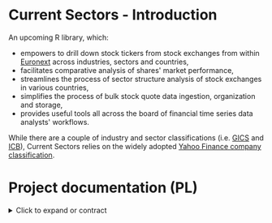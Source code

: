 # Current Sectors - Introduction
An upcoming R library, which: 
- empowers to drill down stock tickers from stock exchanges from within [Euronext](https://www.euronext.com/en) across industries, sectors and countries,
- facilitates comparative analysis of shares' market performance,
- streamlines the process of sector structure analysis of stock exchanges in various countries,
- simplifies the process of bulk stock quote data ingestion, organization and storage,
- provides useful tools all across the board of financial time series data analysts' workflows.

While there are a couple of industry and sector classifications (i.e. [GICS](https://www.msci.com/our-solutions/indexes/gics) and [ICB](https://www.lseg.com/en/ftse-russell/industry-classification-benchmark-icb)), Current Sectors relies on the widely adopted [Yahoo Finance company classification](https://finance.yahoo.com/sectors).
# Project documentation (PL)
<details>
  <summary> Click to expand or contract </summary>

# Dokumentacja projektowa  

## 1. Charakterystyka oprogramowania
### Nazwy skrócone:  
**cursecs** (w otoczeniu zewnętrznym) / **CS** (wewnątrz projektu).
### Nazwa pełna: 
Current Sectors.
### Krótki opis ze wskazaniem celów: 
biblioteka języka R wspomagająca analizę notowań spółek giełdowych w przekrojach sektorowych i geograficznych.

## 2. Prawa autorskie
### Członkowie zespołu:
**Ryszard Karol Lisiecki** – pomysłodawca, projektant, programista, tester - prawa autorskie do koncepcji oraz bazy kodu biblioteki włącznie z wykonanymi projektami testów, do wykonanych prezentacji, demonstracji i specyfikacji wymagań;

**Michał Bartkiewicz** – tester wdrożeniowy - prawa autorskie do części testów zaprojektowanych i wykonanych samodzielnie.

### Warunki licencyjne: 

**licencja MIT** - umożliwiająca użytkowanie, dystrybucję, modyfikację oraz czerpanie korzyści z kodu bez ograniczeń z wykluczeniami zdefiniowanymi w przepisach i/lub precedensach nadrzędnych;

**zastrzeżenie Fair Use** - dotyczące wykorzystania żródeł klasyfikacji spółek oraz danych giełdowych jedynie do celów edukacyjnych oraz ograniczające ich wykorzystanie w materiałach wtórnych bazujących na opisywanym oprogramowaniu.

## 3. Specyfikacja wymagań
Wykorzystane w nazewnictwie identyfikatorów wymagań skrótowce opierają się na angielskim brzmieniu słów:
- dotyczących kryteriów jakości oprogramowania (**system performance**; **security**: confidentiality, integrity; **functionality**: interoperability; **reliability**: availability, fault tolerance; **usability**: accessibility, learnability, ease of use; **portability**: adaptability, installability; **maintainability**: testability)
- określeń funkcjonalności (display datasets; display help; display lists; update time series; sector structure; sector time series; sector technical analysis). 

### Wymagania funkcjonalne

Opis wymagań jest adekwatny dla użytkowników, którzy zainstalowali oraz załadowali bibliotekę CurrentSectors do własnego środowiska R, po czym wywołują w konsoli odpowiednie polecenia i funkcje opisane w plikach pomocy.

#### **Grupa nr 1 (core data):** wyświetlanie i/lub zapis do zmiennej list zbiorczych

| Identyfikator | Nazwa | Opis | Priorytet | Kategoria |
| --- | --- | --- | :---: | --- |
| F.CD.1 | Wyświetlenie/przyłączenie do środowiska R danych dołączonych | Wywołanie danych dołączonych wraz z biblioteką po nazwie podzbioru powoduje ich wyświetlenie oraz umożliwia jawne włączenie do środowiska lokalnego. | 1 | Funkcjonalne |
| F.CD.2 | Wyświetlanie plików pomocy | Zapytanie za pośrednictwem funkcji `help(object)` o zbiór danych lub funkcję biblioteki powoduje wyświetlenie treści odpowiedniego pliku pomocy. | 1 | Funkcjonalne |
| F.CD.3 | Tworzenie tabel zawężonych list spółek - funkcja `listCompanies(country, sector, industry,...)` | Funkcja z opcjonalnymi parametrami tekstowymi nazwy kraju (`country`) i nazwy sektora (`sector`) lub nazwy prz3mysłu (`industry`)  zwraca w formacie tabeli (struktury `data.frame`) zbiór **nazw, symboli spółek, ich przemysłów, sektorów, krajów rejestracji** oraz **walut kwotowania** właściwej konkretnemu symbolowi w źródle notowań. Funkcja domyślnie zwraca pełną listę spółek. | 1 | Funkcjonalne |
| F.CD.3.1 | Tworzenie tabel bardziej zawężonych list spółek - funkcja `listCompanies(country, sector, industry, market_cap_thresh)` | Ta sama funkcyja, co w **F.CD.3** z dodatkowym, opcjonalnym parametrem liczbowym progowego **poziomu kapitalizacji rynkowej** (`market_cap_thresh`) ten sam rezultat zawęża do spółek przekraczających określony poziom kapitalizacji rynkowej.  | 1 | Funkcjonalne |
| F.CD.4 | Drukowanie zagnieżdżonej listy sektorów i przemysłów wraz z przykładami spółek - funkcja `printSectorStructure(company_database)` | Funkcja zwraca wydruk zagnieżdżonej listy przemysłow i sektorów dostępnych w bazie  wraz z przykładami firm i ich tickerów dla każdego z jej elementów. Lista wypisywana jest przez kilka sekund symulując wydruk. | 1 | Funkcjonalne |

#### **Grupa nr 2 (database):** zapis i aktualizacja szeregów czasowych

| Identyfikator | Nazwa | Opis | Priorytet | Kategoria |
| --- | --- | --- | :---: | --- |
| F.DB.1 | Zapis danych dołączonych biblioteki na dysku użytkownika - funkcja `saveData(path)` | Funkcja z obligatoryjnym parametrem ścieżki dyskowej w formacie tekstowym (właściwym środowiskom Linuxowym) zapisuje w tej lokalizacji dane dołączone biblioteki w plikach `.csv`. Umożliwia to ich późniejszą aktualizację. | 1 | funkcjonalne |
| F.DB.2 | Aktualizowanie baz szeregów czasowych `.csv` użytkownika - funkcja `updateData(path_to_local_data)` | Funkcja z obligatoryjnym parametrem ścieżki dyskowej (jak w F.DB.1) aktualizuje szeregi czasowe notowań uprzednio zapisanych przez użytkownika funkcją `saveData(path)`.  | 1 | funkcjonalne |


#### **Grupa nr 3 (sector structures):** analiza struktury sektorowej walorów w danym państwie

| Identyfikator | Nazwa | Opis | Priorytet | Kategoria |
| --- | --- | --- | :---: | --- |
| F.SS.1 | Tworzenie tabel struktury sektorowej - funkcja `sStructure(country, libdata=TRUE, path_to_data=NULL)` | Funkcja z obligatoryjnym parametrem nazwy państwa (`country`) oraz opcjonalnymi parametrami `libdata` oraz `path_to_data` zwraca w formacie tekstowym tabeli najbardziej aktualny zbiór wartości łącznych kapitalizacji (`Market cap total`) w Euro oraz udziałów  w kapitalizacji łącznej (`Total market cap share`) wszystkich spółek skategoryzowanych w tych sektorach i przemysłach. Funkcja przelicza odpowiednie wartości do Euro, jeżeli to konieczne. Domyślnie funkcja wykorzystuje dane dołączone a przy ustaleniu wartości parametru `libdata=FALSE` ich aktualizowane wersje zapisane w koniecznej wtedy do podania lokalizacji `path_to_data`, zapisanej jak w F.DB.1 | 1 | funkcjonalne |
| F.SS.2 | Tworzenie wykresu struktury sektorowej - funkcja `sStructureChart(country, libdata=TRUE, path_to_data=NULL)` | Funkcja z opcjonalnymi parametrami nazwy państwa (`country`) oraz `libdata` i `path_to_data` zwraca wykres powierzchniowy udziałów poszczególnych sektorów w kapitalizacji łącznej spółek skategoryzowanych tymi sektorami. Funkcja wykorzystuje przeliczenie odpowiednich wartości do Euro, gdy to konieczne. Domyślnie struktura prezentowana jest dla całego zbioru spółek a uzupełnienie parametru nazwy państwa zawęża rezultat geograficznie. Domyślnie funkcja wykorzystuje dane dołączone a przy ustaleniu wartości parametru `libdata=FALSE` ich aktualizowane wersje zapisane w koniecznej wtedy do podania lokalizacji `path_to_data`, zapisanej jak w F.DB.1. | 1 | funkcjonalne |


#### **Grupa nr 4 (sector time series):** analiza szeregów czasowych sektorów
funkcje sIndices(country), sIndicesChart(...) - wartość kapitalizacji w czasie - tabela i wykres
funkcja sIndicesTRCompChart(country1, country2, sector1, sector2) - wykres porównawczy indeksów jednopodstawowych kapitalizacji t1=100
| Identyfikator | Nazwa | Opis | Priorytet | Kategoria |
| --- | --- | --- | :---: | --- |
| F.STS.1 | Tworzenie tabeli wartości łącznej kapitalizacji spółek w państwie względem sektorów - funkcja `sIndices(country, libdata=TRUE, path_to_data = NULL)` | Funkcja z opcjonalnymi parametrami nazwy państwa (`country`) oraz `libdata` i `path_to_data` zwraca w formie tabeli (struktury `data.frame`) wartości łączne kapitalizacji spółek we wszystkich sektorach (kolumny), dla poszczególnych miesięcy z notowaniami dostępnymi w bazie szeregów czasowych (wiersze). Wartości przeliczone są do waluty Euro, na podstawie notowań poszczególnych spółek w zbiorze danych. Domyślnie prezentowane są wyliczenia dla całego zbioru spółek a uzupełnienie parametru wybranego państwa zawęża reultat geograficznie. Domyślnie funkcja wykorzystuje dane dołączone a przy ustaleniu wartości parametru `libdata=FALSE` ich aktualizowane wersje zapisane w koniecznej wtedy do podania lokalizacji `path_to_data`, zapisanej jak w F.DB.1.| 1 | funkcjonalne |
| F.STS.2 | ...(funkcja `sIndicesChart(country)`) | ... | 1 | funkcjonalne |
| F.STS.3 | ...(funkcja `sIndicesTRCompChart(country)`) | ... | 1 | funkcjonalne |

#### **Grupa nr 5 (sector technical analysis):** - raport analizy technicznej grupy spółek sektora w państwie

| Identyfikator | Nazwa | Opis | Priorytet | Kategoria |
| --- | --- | --- | :---: | --- |
| F.TA.1 | Tworzenie tabeli raportu analizy technicznej przekroju sektorowo-geograficznego spółek - funkcja `TAReport(country, sector, libdata = TRUE, path_to_data = NULL)` | Funkcja z obligatoryjnymi parametrami nazwy państwa (`country`) oraz nazwy sektora (`sector`) i opcjonalnymi parametrami `libdata` oraz `path_to_data` zwraca w formie tabeli (struktury `data.frame`) raport analizy technicznej wszystkich spółek wybranego przekroju sektorowo-geograficznego. Wiersze tabeli odpowiadają kolejnym spółkom. Kolumny tabeli, to `Name` - nazwa spółki, `Ticker` - jej użyty symbol giełdowy, `Industry` - kategoria przemysłu spółki, `MA` - kategoria trendu notowań (`bullish` lub `bearish`) ustalona na podstawie relacji aktualnej ceny do wartości 11-okresowej średniej ruchomej, `RSI` - kategoria oscylatora Relative Strength Index (`overbought`, `no signal` lub `oversold`) ustalona na podstawie 14-okresowej wartości wskaźnika RSI w jednym z przedziałów (<70-100>, [30-70], <0, 30>). Domyślnie funkcja wykorzystuje dane dołączone a przy ustaleniu wartości parametru `libdata=FALSE` ich aktualizowane wersje zapisane w koniecznej wtedy do podania lokalizacji `path_to_data`, zapisanej jak w F.DB.1. | 1 | funkcjonalne |

### Wymagania pozfunkcjonalne

Klasyfikacji wymagań pozafunkcjonalnych dotyczących jakości dokonano inspirując się standardem **ISO/IEC 25010:2011**. Uwzględniono tylko subiektywnie najważniejsze kryteria.

| Identyfikator | Nazwa | Opis | Priorytet | Kategoria |
| --- | --- | --- | :---: | --- |
| NF.Q.SP.1 | Wydajność biblioteki | Operacje dotyczące przetwarzania matematycznego danych *offline* na komputerze bądź serwerze użytkownika funkcje biblioteki wykonują możliwie najszybciej, z wykorzystaniem przetwarzania równoległego. | 1 | pozafunkcjonalne |
| NF.Q.SP.2 | Wydajność web-scrapingu | Operacje dotyczące zaciągania danych z API oraz stron znajdujących się w kontekście systemu funkcje biblioteki wykonują w dbałości o nieprzekracznie limitów API Yahoo Finance. | 1 | pozafunkcjonalne |
| NF.Q.S.C.1 | Bezpieczeństwo - poufność | Biblioteka w żaden sposób nie monitoruje, nie archiwizuje ani nie przesyła informacji o działalności użytkownika ponad to, co jest konieczne do spowalniania web-scrapingu. | 1 | pozafunkcjonalne |
| NF.Q.F.I.1 | Interoperacyjność | Biblioteka może współpracować z innymi bibliotekami środowiska R nawet w przypadków konfliktu nazw funkcji. Funkcje biblioteki dodawane są do ścieżki wyszukań po załadowaniu biblioteki. | 1 | pozafunkcjonalne |
| NF.Q.R.FT.1 | Odporność na błędy użytkowników | Działanie funkcji biblioteki jest uodpornione na większość najczęściej popełnianych błędów podczas wprowadzania danych przez użytkownik. | 1 | pozafunkcjonalne |
| NF.Q.U.A.1 | Przystępność | Biblioteka prezentuje pliki pomocy w języku angielskim - w tym dla użytkowników niedowidzących, korzystających z czytników ekranu. | 1 | pozafunkcjonalne |
| NF.Q.U.L.1 | Łatwość przyswojenia | Biblioteka zawiera niewielką liczbę funkcji, na wysokim poziomie abstrakcji oraz co najwyżej kilku parametrach. | 1 | pozafunkcjonalne |
| NF.Q.U.EoU.1 | Łatwość użytkowania | Funkcje biblioteki mają intuicyjne nazwy oraz dostępne pliki pomocy zawierające przykłady użycia | 1 | pozafunkcjonalne |
| NF.Q.P.A.1 | Przystosowawczość | Działanie biblioteki nie jest upośledzane poprzez zmiany sprzętu bądź systemu operacyjnego tak długo, jak wspierają one działanie środowiska R w odpowiedniej wersji. | 1 | pozafunkcjonalne |
| NF.Q.P.I.1 | Efektywność instalacji | Biblioteka może zostać zarówno zainstalowana, jak też odinstalowana poprzez uruchomienie jednej linijki kodu. | 1 | pozafunkcjonalne |
| NF.Q.M.T.1 | Testowalność | Funkcje bibilioteki posiadają niezawierające sprzeczności kryteria akceptowalności zwracanych rezultatów. | 1 | pozafunkcjonalne |


## 3. Architektura oprogramowania

### Stos uruchomieniowy: 
| Nazwa | Typ |  Opis | Uwagi |
| --- | --- | --- |  --- |
| Windows 10 / Windows 11 / Linux (kernel 2.4.6 i wyżej) / MacOS (Catalina i późniejsze) | system operacyjny | alternatywy umożliwiające działanie języka R | bardzo prawdopodobne działanie również na starszych wersjach systemów, sytemach Windows Server oraz OpenBSD |
| działające łącze internetowe | infrastruktura | działające połączenie SSH oraz protokół HTTP |  istotne tylko przy pierwszej instalacji oraz aktualizacjach danych |
| interpreter R w wersji 4.2.x lub wyższej | interpreter | środowisko języka R |  --- |
| devtools / remotes | pakiet / biblioteka R | ... |  alternatywne pakiety służące instalacji biblioteki |
| xts | pakiet / biblioteka R | ... |  --- |
| zoo | pakiet / biblioteka R | ... |  --- |
| quantmod | pakiet / biblioteka R | ... |  --- |
| ... | ... | ... | ... |

R 4.2.x + wraz z zainstalowaną biblioteką devtools lub remotes ORAZ zależnościami biblioteki - innymi bibliotekami R: xts, zoo, quantmod (być może też dplyr i ggplot2);

### Stos technologiczny: 

| Nazwa | Typ |  Opis | Uwagi |
| --- | --- | --- |  --- |
| Windows 10 / Windows 11 / Linux (kernel 2.4.6 i wyżej) / MacOS (Catalina i późniejsze) | system operacyjny | alternatywy umożliwiające działanie języka R | bardzo prawdopodobne działanie również na starszych wersjach systemów, sytemach Windows Server oraz OpenBSD |
| działające łącze internetowe | infrastruktura | działające połączenie SSH oraz protokół HTTP |  istotne w całym cyklu rozwoju oprogramowania |
| interpreter R w wersji 4.2.x lub wyższej | interpreter | środowisko języka R |  --- |
| środowisko R Studio | zintegrowane środowisko wytwórcze | ... | ... |
| klient GitHub | ... | ... | ... |
| devtools | pakiet / biblioteka R | ... |  pakiet służący kompilacji i instalacji biblioteki |
| httr2 | pakiet / biblioteka R | ... |  --- |
| rvest | pakiet / biblioteka R | ... |  --- |
| roxygen2 | pakiet / biblioteka R | ... |  --- |
| xts | pakiet / biblioteka R | ... |  --- |
| zoo | pakiet / biblioteka R | ... |  --- |
| quantmod | pakiet / biblioteka R | ... |  --- |
| ... | ... | ... | ... |


## 4. Testy

Każdy test musi zostać poprzedzony wywołaniami funkcji `sessionInfo()`.Wszystkie wykonywane testy (z wyjątkiem tych "wyklikanych") powinny zostać zapisane w formie notatników `Rmd` ORAZ następnie wygenerowanych (knitterem) z nich plików `html` (wraz z wyjściem komend) do katalogu `tests` w repozytorium.
Format nazewnictwa powinien być zgodny ze strukturą:

**[Identyfikator].[Wersja].[RRRR-MM-DD].**


Następnie rezultat testu należy wpisać do tabeli poniżej, podpisując się inicjałami.

| Identyfikator | Nazwa | Scenariusz | Wynik | Wersja biblioteki | Data | Uwagi | Tester |
| --- | --- | --- | --- | --- | --- | --- | --- |
| TF.DD.1 | Test wyświetlania i działania danych wbudowanych | Zbiory testowe zostają zapisane do luźnych zmiennych oraz zostają explicite utworzone odpowiednie struktury danych zawierające zbiory testowe. Tester sprawdza, czy wywołanie zmiennych w środowisku powoduje ich wyświetlenie. Potem dokonuje inspekcji rozmiarów danych, aby potwierdzić, czy jest zgodna z opisem w pliku pomocy. Następnie weryfikuje zgodność operacji uśredniania kolumn liczbowych w zmiennych luźno typowanych oraz silnie typowanych. | ... | ... | --- | --- | --- |
| TF.DH.1 | ... | ... | ... | ... | --- | --- | --- |
| TFDD.1 | ... | ... | ... | ... | --- | --- | --- |
| TFDD.1 | ... | ... | ... | ... | --- | --- | --- |
| TFDD.1 | ... | ... | ... | ... | --- | --- | --- |
| TFDD.1 | ... | ... | ... | ... | --- | --- | --- |
| TFDD.1 | ... | ... | ... | ... | --- | --- | --- |
| TFDD.1 | ... | ... | ... | ... | --- | --- | --- |
| TFDD.1 | ... | ... | ... | ... | --- | --- | --- |
| TFDD.1 | ... | ... | ... | ... | --- | --- | --- |
| TFDD.1 | ... | ... | ... | ... | --- | --- | --- |
</details>
